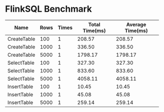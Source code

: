 # FlinkSQL Benchmark
| Name | Rows | Times | Total Time(ms) | Average Time(ms) |
| ---- | ---- | ---- | ---- | ---- |
| CreateTable | 100 | 1 | 208.57 | 208.57 |
| CreateTable | 1000 | 1 | 336.50 | 336.50 |
| CreateTable | 5000 | 1 | 1798.17 | 1798.17 |
| SelectTable | 100 | 1 | 327.30 | 327.30 |
| SelectTable | 1000 | 1 | 833.60 | 833.60 |
| SelectTable | 5000 | 1 | 4058.11 | 4058.11 |
| InsertTable | 100 | 1 | 10.45 | 10.45 |
| InsertTable | 1000 | 1 | 45.08 | 45.08 |
| InsertTable | 5000 | 1 | 259.14 | 259.14 |